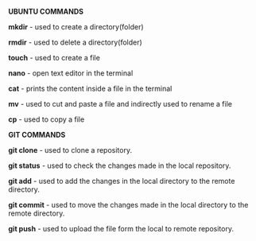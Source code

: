 **UBUNTU COMMANDS**



**mkdir** - used to create a directory(folder)

**rmdir** - used to delete a directory(folder)

**touch** - used to create a file

**nano** - open text editor in the terminal

**cat** - prints the content inside a file in the terminal 

**mv** - used to cut and paste a file and indirectly used to rename a file

**cp** - used to copy a file 

**GIT COMMANDS**

**git clone** - used to clone a repository. 

**git status** - used to check the changes made in the local repository.

**git add** - used to add the changes in the local directory to the remote directory.

**git commit** - used to move the changes made in the local directory to the remote directory.

**git push** - used to upload the file form the local to remote repository.

